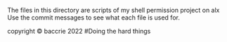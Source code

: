 The files in this directory  are scripts of my shell permission project on alx
Use the commit messages to see what each file is used for.

copyright © baccrie 2022
#Doing the hard things
